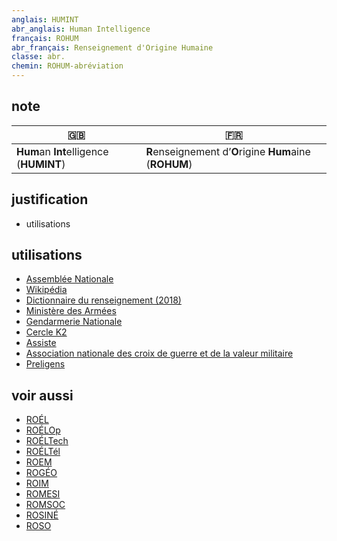 ```yaml
---
anglais: HUMINT
abr_anglais: Human Intelligence
français: ROHUM
abr_français: Renseignement d'Origine Humaine
classe: abr.
chemin: ROHUM-abréviation
---
```

## note

🇬🇧 | 🇫🇷
---|---
**Hum**an **Int**elligence (**HUMINT**)|**R**enseignement d’**O**rigine **Hum**aine (**ROHUM**)

## justification

- utilisations

## utilisations

- [Assemblée Nationale](https://www.assemblee-nationale.fr/14/cr-cdef/12-13/c1213055.asp)
- [Wikipédia](https://fr.wikipedia.org/wiki/Renseignement_d%27origine_humaine)
- [Dictionnaire du renseignement (2018)](https://www.cairn.info/dictionnaire-du-renseignement--9782262070564-page-661.htm)
- [Ministère des Armées](https://www.defense.gouv.fr/ema/actualites/cohesiondefense-operationnelles-portrait-dune-analyste-renseignement-dorigine-humaine-a-direction)
- [Gendarmerie Nationale](https://www.gendarmerie.interieur.gouv.fr/crgn/content/download/1772/file/NOTE_CREOGN_90_renseignement_humain.pdf)
- [Cercle K2](https://cercle-k2.fr/etudes/aux-sources-du-renseignement)
- [Assiste](https://assiste.com/Encyclopedie/ROHUM.html)
- [Association nationale des croix de guerre et de la valeur militaire](https://croixdeguerre-valeurmilitaire.fr/drm-des-moyens-de-haute-technologie-pour-le-recueil-de-renseignements/)
- [Preligens](https://www.preligens.com/fr/produits/ai-factory)

## voir aussi

- [ROÉL](ROÉL-abréviation.html)
- [ROÉLOp](ROÉLOp-abréviation.html)
- [ROÉLTech](ROÉLTech-abréviation.html)
- [ROÉLTél](ROÉLTél-abréviation.html)
- [ROEM](ROEM-abréviation.html)
- [ROGÉO](ROGÉO-abréviation.html)
- [ROIM](ROIM-abréviation.html)
- [ROMESI](ROMESI-abréviation.html)
- [ROMSOC](ROMSOC-abréviation.html)
- [ROSINÉ](ROSINÉ-abréviation.html)
- [ROSO](ROSO-abréviation.html)
